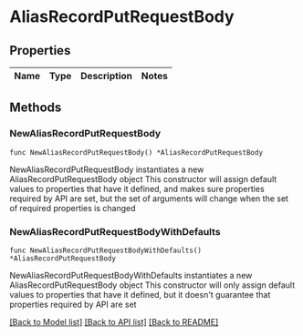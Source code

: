 # AliasRecordPutRequestBody

## Properties

Name | Type | Description | Notes
------------ | ------------- | ------------- | -------------

## Methods

### NewAliasRecordPutRequestBody

`func NewAliasRecordPutRequestBody() *AliasRecordPutRequestBody`

NewAliasRecordPutRequestBody instantiates a new AliasRecordPutRequestBody object
This constructor will assign default values to properties that have it defined,
and makes sure properties required by API are set, but the set of arguments
will change when the set of required properties is changed

### NewAliasRecordPutRequestBodyWithDefaults

`func NewAliasRecordPutRequestBodyWithDefaults() *AliasRecordPutRequestBody`

NewAliasRecordPutRequestBodyWithDefaults instantiates a new AliasRecordPutRequestBody object
This constructor will only assign default values to properties that have it defined,
but it doesn't guarantee that properties required by API are set


[[Back to Model list]](../README.md#documentation-for-models) [[Back to API list]](../README.md#documentation-for-api-endpoints) [[Back to README]](../README.md)


